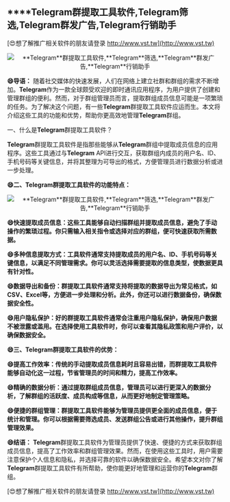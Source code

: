 ## ****Telegram**群提取工具软件,**Telegram**筛选,**Telegram**群发广告,**Telegram**行销助手**

[😍想了解推广相关软件的朋友请登录 http://www.vst.tw](http://www.vst.tw)

 <center><img src="https://vst.tw/MP4/tuiguang/png/0.png" alt="**Telegram**群提取工具软件,**Telegram**筛选,**Telegram**群发广告,**Telegram**行销助手"></center>

**😄导语：**
随着社交媒体的快速发展，人们在网络上建立社群和群组的需求不断增加。**Telegram**作为一款全球颇受欢迎的即时通讯应用程序，为用户提供了创建和管理群组的便利。然而，对于群组管理员而言，提取群组成员信息可能是一项繁琐的任务。为了解决这个问题，有一些**Telegram**群提取工具软件应运而生。本文将介绍这些工具的功能和优势，帮助你更高效地管理**Telegram**群组。

一、什么是**Telegram**群提取工具软件？

**Telegram**群提取工具软件是指那些能够从**Telegram**群组中提取成员信息的应用程序。这些工具通过与**Telegram** API进行交互，获取群组内成员的用户名、ID、手机号码等关键信息，并将其整理为可导出的格式，方便管理员进行数据分析或进一步处理。

**😄二、**Telegram**群提取工具软件的功能特点：**

 <center><img src="https://vst.tw/MP4/tuiguang/png/4.png" alt="**Telegram**群提取工具软件,**Telegram**筛选,**Telegram**群发广告,**Telegram**行销助手"></center>

**😄快速提取成员信息：这些工具能够自动扫描群组并提取成员信息，避免了手动操作的繁琐过程。你只需输入相关指令或选择对应的群组，便可快速获取所需数据。**

**😄多种信息提取方式：工具软件通常支持提取成员的用户名、ID、手机号码等关键信息，以满足不同管理需求。你可以灵活选择需要提取的信息类型，使数据更具有针对性。**

**😄数据导出和备份：群提取工具软件通常支持将提取的数据导出为常见格式，如CSV、Excel等，方便进一步处理和分析。此外，你还可以进行数据备份，确保数据安全性。**

**😄用户隐私保护：好的群提取工具软件通常会注重用户隐私保护，确保用户数据不被泄露或滥用。在选择使用工具软件时，你可以查看其隐私政策和用户评价，以确保数据安全。**

**😄三、**Telegram**群提取工具软件的优势：**

**😄提高工作效率：传统的手动提取成员信息耗时且容易出错，而群提取工具软件能够自动化这一过程，节省管理员的时间和精力，提高工作效率。**

**😄精确的数据分析：通过提取群组成员信息，管理员可以进行更深入的数据分析，了解群组的活跃度、成员构成等信息，从而更好地制定管理策略。**

**😄便捷的群组管理：群提取工具软件能够为管理员提供更全面的成员信息，便于统计和管理。你可以根据需要筛选成员、发送群组公告或进行其他操作，提升群组管理效果。**

**😄结语：**
**Telegram**群提取工具软件为管理员提供了快速、便捷的方式来获取群组成员信息，提高了工作效率和群组管理效果。然而，在使用这些工具时，用户需要注意保护个人信息和隐私，并选择可靠的软件以确保数据安全。希望本文对你了解**Telegram**群提取工具软件有所帮助，使你能更好地管理和运营你的**Telegram**群组。

[😍想了解推广相关软件的朋友请登录 http://www.vst.tw](http://www.vst.tw)



